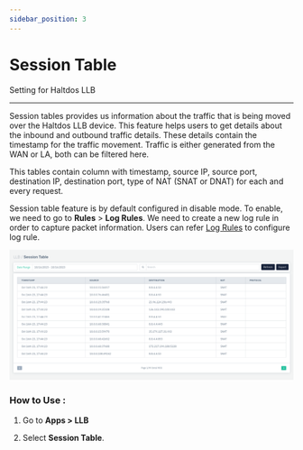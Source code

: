 ```yaml
---
sidebar_position: 3
---
```



# Session Table

Setting for Haltdos LLB

---

Session tables provides us information about the traffic that is being moved over the Haltdos LLB device. This feature helps users to get details about the inbound and outbound traffic details. These details contain the timestamp for the traffic movement. Traffic is either generated from the WAN or LA, both can be filtered here.

This tables contain column with timestamp, source IP, source port, destination IP, destination port, type of NAT (SNAT or DNAT) for each and every request.

Session table feature is by default configured in disable mode. To enable, we need to go to **Rules** > **Log Rules**. We need to create a new log rule in order to capture packet information. Users can refer [Log Rules](../llb/rules/snat.md) to configure log rule.

![llbsettings](/img/llb/v7/docs/session_table.png)

### **How to Use :**

1. Go to **Apps > LLB**

2. Select **Session Table**.


